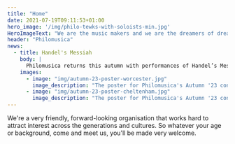 ```yaml
---
title: "Home"
date: 2021-07-19T09:11:53+01:00
hero_image: '/img/philo-tewks-with-soloists-min.jpg'
HeroImageText: "We are the music makers and we are the dreamers of dreams"
header: "Philomusica"
news:
  - title: Handel's Messiah
    body: |
      Philomusica returns this autumn with performances of Handel’s Messiah and Geoffrey Bush’s Christmas Cantata at St. Stephen’s Barbourne, Worcester and debuting at ‘Pip and Jim’s’ in Cheltenham. To mark Remembrance Sunday, the St. Stephen’s concert will include John Ireland’s Greater Love Hath No Man. Both concerts will also include a performance of the Final Movement from Messiaen's Quartet for the End of Time, in which the Philomusica Orchestra’s Leader and newly appointed President, Christopher Horner is joined by pianist James Quinn. Tickets for these and all subsequent concerts can now be purchased directly through this website, on the [tickets](/tickets) page.
    images:
      - image: "img/autumn-23-poster-worcester.jpg"
        image_description: "The poster for Philomusica's Autumn '23 concert at St. Stephen's Barbourne, Worcester"
      - image: "img/autumn-23-poster-cheltenham.jpg"
        image_description: "The poster for Philomusica's Autumn '23 concert at Pip and Jim's, Cheltenham"
---
```

We're a very friendly, forward-looking organisation that works hard to attract interest across the generations and cultures. So whatever your age or background, come and meet us, you'll be made very welcome.
